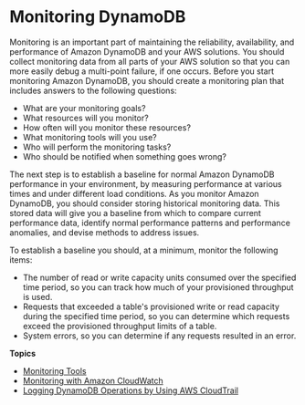 # Monitoring DynamoDB<a name="MonitoringDynamoDB"></a>

Monitoring is an important part of maintaining the reliability, availability, and performance of Amazon DynamoDB and your AWS solutions\. You should collect monitoring data from all parts of your AWS solution so that you can more easily debug a multi\-point failure, if one occurs\. Before you start monitoring Amazon DynamoDB, you should create a monitoring plan that includes answers to the following questions:
+ What are your monitoring goals?
+ What resources will you monitor?
+ How often will you monitor these resources?
+ What monitoring tools will you use?
+ Who will perform the monitoring tasks?
+ Who should be notified when something goes wrong?

The next step is to establish a baseline for normal Amazon DynamoDB performance in your environment, by measuring performance at various times and under different load conditions\. As you monitor Amazon DynamoDB, you should consider storing historical monitoring data\. This stored data will give you a baseline from which to compare current performance data, identify normal performance patterns and performance anomalies, and devise methods to address issues\. 

To establish a baseline you should, at a minimum, monitor the following items:
+ The number of read or write capacity units consumed over the specified time period, so you can track how much of your provisioned throughput is used\.
+ Requests that exceeded a table's provisioned write or read capacity during the specified time period, so you can determine which requests exceed the provisioned throughput limits of a table\.
+ System errors, so you can determine if any requests resulted in an error\.

**Topics**
+ [Monitoring Tools](monitoring-automated-manual.md)
+ [Monitoring with Amazon CloudWatch](monitoring-cloudwatch.md)
+ [Logging DynamoDB Operations by Using AWS CloudTrail](logging-using-cloudtrail.md)